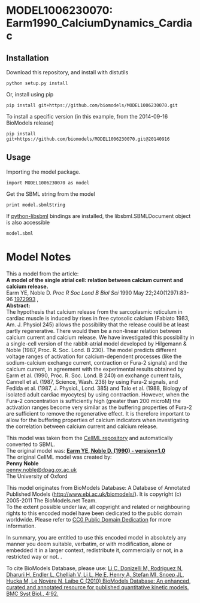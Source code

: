 # MODEL1006230070: Earm1990_CalciumDynamics_Cardiac

## Installation

Download this repository, and install with distutils

`python setup.py install`

Or, install using pip

`pip install git+https://github.com/biomodels/MODEL1006230070.git`

To install a specific version (in this example, from the 2014-09-16 BioModels release)

`pip install git+https://github.com/biomodels/MODEL1006230070.git@20140916`

## Usage

Importing the model package.

`import MODEL1006230070 as model`

Get the SBML string from the model

`print model.sbmlString`

If [python-libsbml](https://pypi.python.org/pypi/python-libsbml) bindings are
installed, the libsbml.SBMLDocument object is also accessible

`model.sbml`


# Model Notes


This a model from the article:  
**A model of the single atrial cell: relation between calcium current and calcium release.**   
Earm YE, Noble D. _Proc R Soc Lond B Biol Sci_ 1990 May 22;240(1297):83-96
[1972993](http://www.ncbi.nlm.nih.gov/pubmed/1972993) ,  
**Abstract:**   
The hypothesis that calcium release from the sarcoplasmic reticulum in cardiac
muscle is induced by rises in free cytosolic calcium (Fabiato 1983, Am. J.
Physiol 245) allows the possibility that the release could be at least partly
regenerative. There would then be a non-linear relation between calcium
current and calcium release. We have investigated this possibility in a
single-cell version of the rabbit-atrial model developed by Hilgemann & Noble
(1987, Proc. R. Soc. Lond. B 230). The model predicts different voltage ranges
of activation for calcium-dependent processes (like the sodium-calcium
exchange current, contraction or Fura-2 signals) and the calcium current, in
agreement with the experimental results obtained by Earm et al. (1990, Proc.
R. Soc. Lond. B 240) on exchange current tails, Cannell et al. (1987, Science,
Wash. 238) by using Fura-2 signals, and Fedida et al. (1987, J. Physiol.,
Lond. 385) and Talo et al. (1988, Biology of isolated adult cardiac myocytes)
by using contraction. However, when the Fura-2 concentration is sufficiently
high (greater than 200 microM) the activation ranges become very similar as
the buffering properties of Fura-2 are sufficient to remove the regenerative
effect. It is therefore important to allow for the buffering properties of
calcium indicators when investigating the correlation between calcium current
and calcium release.

This model was taken from the [CellML
repository](http://www.cellml.org/models) and automatically converted to SBML.  
The original model was: [ **Earm YE, Noble D. (1990) - version=1.0**
](http://models.cellml.org/exposure/fece2ac4d113bcd752cda14ba9926e4b)  
The original CellML model was created by:  
**Penny Noble**   
penny.noble@dpag.ox.ac.uk  
The University of Oxford  

This model originates from BioModels Database: A Database of Annotated
Published Models (http://www.ebi.ac.uk/biomodels/). It is copyright (c)
2005-2011 The BioModels.net Team.  
To the extent possible under law, all copyright and related or neighbouring
rights to this encoded model have been dedicated to the public domain
worldwide. Please refer to [CC0 Public Domain
Dedication](http://creativecommons.org/publicdomain/zero/1.0/) for more
information.

In summary, you are entitled to use this encoded model in absolutely any
manner you deem suitable, verbatim, or with modification, alone or embedded it
in a larger context, redistribute it, commercially or not, in a restricted way
or not. .  
  
To cite BioModels Database, please use: [Li C, Donizelli M, Rodriguez N,
Dharuri H, Endler L, Chelliah V, Li L, He E, Henry A, Stefan MI, Snoep JL,
Hucka M, Le Novère N, Laibe C (2010) BioModels Database: An enhanced, curated
and annotated resource for published quantitative kinetic models. BMC Syst
Biol., 4:92.](http://www.ncbi.nlm.nih.gov/pubmed/20587024)



